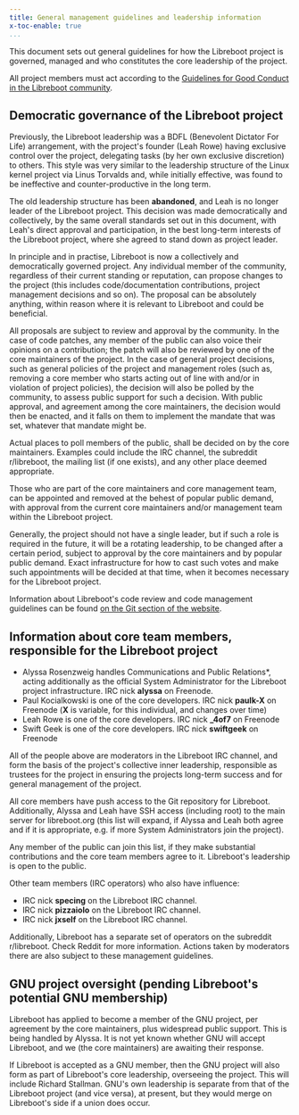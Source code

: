 ```yaml
---
title: General management guidelines and leadership information
x-toc-enable: true
...
```


This document sets out general guidelines for how the Libreboot project is
governed, managed and who constitutes the core leadership of the project.

All project members must act according to the
[Guidelines for Good Conduct in the Libreboot community](conduct.md).

Democratic governance of the Libreboot project
----------------------------------------------

Previously, the Libreboot leadership was a BDFL (Benevolent Dictator For Life)
arrangement, with the project's founder (Leah Rowe) having exclusive control
over the project, delegating tasks (by her own exclusive discretion) to others.
This style was very similar to the leadership structure of the Linux kernel
project via Linus Torvalds and, while initially effective, was found to be
ineffective and counter-productive in the long term.

The old leadership structure has been **abandoned**, and Leah is no longer leader
of the Libreboot project. This decision was made democratically and
collectively, by the same overall standards set out in this document, with
Leah's direct approval and participation, in the best long-term interests of
the Libreboot project, where she agreed to stand down as project leader.

In principle and in practise, Libreboot is now a collectively and democratically
governed project. Any individual member of the community, regardless of their
current standing or reputation, can propose changes to the project (this
includes code/documentation contributions, project management decisions and
so on). The proposal can be absolutely anything, within reason where it is
relevant to Libreboot and could be beneficial.

All proposals are subject to review and approval by the community. In the case
of code patches, any member of the public can also voice their opinions on a
contribution; the patch will also be reviewed by one of the core maintainers
of the project. In the case of general project decisions, such as general
policies of the project and management roles (such as, removing a core member
who starts acting out of line with and/or in violation of project policies),
the decision will also be polled by the community, to assess public support for
such a decision. With public approval, and agreement among the core maintainers,
the decision would then be enacted, and it falls on them to implement the
mandate that was set, whatever that mandate might be.

Actual places to poll members of the public, shall be decided on by the core
maintainers. Examples could include the IRC channel, the subreddit r/libreboot,
the mailing list (if one exists), and any other place deemed appropriate.

Those who are part of the core maintainers and core management team, can be
appointed and removed at the behest of popular public demand, with approval
from the current
core maintainers and/or management team within the Libreboot project.

Generally, the project should not have a single leader, but if such a role is
required in the future, it will be a rotating leadership, to be changed
after a certain period, subject to approval by the core maintainers and by
popular public demand. Exact infrastructure for how to cast such votes and
make such appointments will be decided at that time, when it becomes necessary
for the Libreboot project.

Information about Libreboot's code review and code management guidelines
can be found
[on the Git section of the website](git.md#general-code-review-guidelines).

Information about core team members, responsible for the Libreboot project
--------------------------------------------------------------------------

- Alyssa Rosenzweig handles Communications and Public Relations\*, acting
  additionally as the official System Administrator for the Libreboot project
  infrastructure.
  IRC nick **alyssa** on Freenode.
- Paul Kocialkowski is one of the core developers. IRC nick **paulk-X** on
  Freenode (**X** is variable, for this individual, and changes over time)
- Leah Rowe is one of the core developers. IRC nick **\_4of7** on Freenode
- Swift Geek is one of the core developers. IRC nick **swiftgeek** on Freenode

All of the people above are moderators in the Libreboot IRC channel, and
form the basis of the project's collective inner leadership, responsible as
trustees for the project in ensuring the projects long-term success and for
general management of the project.

All core members have push access to the Git repository for Libreboot.
Additionally, Alyssa and Leah have SSH access (including root) to the main
server for libreboot.org (this list will expand, if Alyssa and Leah both agree
and if it is appropriate, e.g. if more System Administrators join the
project).

Any member of the public can join this list, if they make substantial
contributions and the core team members agree to it. Libreboot's leadership is
open to the public.

Other team members (IRC operators) who also have influence:

- IRC nick **specing** on the Libreboot IRC channel.
- IRC nick **pizzaiolo** on the Libreboot IRC channel.
- IRC nick **jxself** on the Libreboot IRC channel.

Additionally, Libreboot has a separate set of operators on the subreddit
r/libreboot. Check Reddit for more information. Actions taken by moderators
there are also subject to these management guidelines.

GNU project oversight (pending Libreboot's potential GNU membership)
--------------------------------------------------------------------

Libreboot has applied to become a member of the GNU project, per agreement by
the core maintainers, plus widespread public support. This is being
handled by Alyssa. It is not yet known whether GNU will accept Libreboot, and
we (the core maintainers) are awaiting their response.

If Libreboot is accepted as a GNU member, then the GNU project will also form
as part of Libreboot's core leadership, overseeing the project. This will
include Richard Stallman. GNU's own leadership is separate from that of the
Libreboot project (and vice versa), at present, but they would merge on
Libreboot's side if a union does occur.
